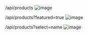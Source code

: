 /api/products
![image](https://github.com/user-attachments/assets/83430799-0a6d-4c23-b5c8-482c2c4c48ec)

/api/products?featured=true
![image](https://github.com/user-attachments/assets/67fca4b0-9d5e-4bac-95e1-8a2bde3264c5)

/api/products?select=name
![image](https://github.com/user-attachments/assets/a1534695-d8f6-47e5-9a5d-c345b87b7e3c)
